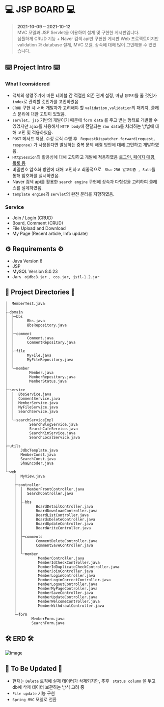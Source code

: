 # 💻 JSP BOARD 💻

> **2021-10-09 ~ 2021-10-12**   
> MVC 모델과 JSP Servlet을 이용하여 설계 및 구현한 게시판입니다.    
> 심플하게 CRUD 기능 + Naver 검색 api만 구현한 게시판 Web 프로젝트이지만  
> validation 과 database 설계, MVC 모델, 상속에 대해 많이 고민해볼 수 있었습니다. 

## ⌨️ Project Intro ⌨️
### What I considered
* 객체의 생명주기에 따른 테이블 간 적절한 의존 관계 설정, 마냥 ``` 참조키 ```를 줄 것인가 ``` index ```로 관리할 것인가를 고민하였음
* ``` CRUD ``` 구현 시 서버 개발자가 고려해야 할 ``` validation ``` ,``` validation ```의 패키지, 클래스 분리에 대한 고민이 있었음.
*  ``` servlet, jsp ``` 기반의 개발이기 때문에 ``` form data ``` 를 주고 받는 형태로 개발할 수 있었지만 ``` ajax ```를 사용해서 ``` HTTP body ```에 전달되는 ``` raw data ```를 처리하는 방법에 대해 고민 및 적용하였음. 
*  ``` POST ``` 메서드 저장, 수정 로직 수행 후 ``` RequestDispatcher.forward(request, response)``` 가 사용된다면 발생하는 중복 문제 해결 방안에 대해 고민하고 개발하였음.  
*  ``` HttpSession ```의 활용성에 대해 고민하고 개발에 적용하였음 <u>로그인, 페이지 매핑, 목록 등</u>
*  비밀번호 암호화 방안에 대해 고민하고 최종적으로 ``` Sha-256 알고리즘 , Salt```를 통해 암호화를 실시하였음.
*  Naver 검색 api를 활용한 ``` search engine ``` 구현에 상속과 다형성을 고려하여 클래스를 설계하였음.
*  ``` template engine ```과 ``` servlet ```의 완전 분리를 지향하였음.

### Service
* Join / Login (CRUD)
* Board, Comment (CRUD)
* File Upload and Download
* My Page (Recent article, Info update)

## ⚙️ Requirements ⚙️
* Java Version 8
* JSP
* MySQL Version 8.0.23
* Jars ``` ojdbc8.jar , cos.jar, jstl-1.2.jar```

## 📁 Project Directories 📁
```
│  MemberTest.java
│
├─domain
│  ├─bbs
│  │      Bbs.java
│  │      BbsRepository.java
│  │
│  ├─comment
│  │      Comment.java
│  │      CommentRepository.java
│  │
│  ├─file
│  │      MyFile.java
│  │      MyFileRepository.java
│  │
│  └─member
│          Member.java
│          MemberRepository.java
│          MemberStatus.java
│
├─service
│  │  BbsService.java
│  │  CommentService.java
│  │  MemberService.java
│  │  MyFileService.java
│  │  SearchService.java
│  │
│  └─searchServiceImpl
│          SearchBlogService.java
│          SearchCafeService.java
│          SearchKinService.java
│          SearchLocalService.java
│
├─utils
│      JdbcTemplate.java
│      MemberConst.java
│      SearchConst.java
│      ShaEncoder.java
│
└─web
    │  MyView.java
    │
    ├─controller
    │  │  MemberFrontController.java
    │  │  SearchController.java
    │  │
    │  ├─bbs
    │  │      BoardDetailController.java
    │  │      BoardDownloadController.java
    │  │      BoardListController.java
    │  │      BoardsDeleteController.java
    │  │      BoardUpdateController.java
    │  │      BoardWriteController.java
    │  │
    │  ├─comments
    │  │      CommentDeleteController.java
    │  │      CommentSaveController.java
    │  │
    │  └─member
    │          MemberController.java
    │          MemberIdCheckController.java
    │          MemberIdDuplicateCheckController.java
    │          MemberJoinController.java
    │          MemberLoginController.java
    │          MemberLoginCorrectController.java
    │          MemberLogoutController.java
    │          MemberMyPageController.java
    │          MemberSaveController.java
    │          MemberUpdateController.java
    │          MemberWelcomeController.java
    │          MemberWithdrawlController.java
    │
    └─form
            MemberForm.java
            SearchForm.java
```

## 🛠 ERD 🛠
![image](https://user-images.githubusercontent.com/87312401/137275727-d868b3ff-9293-4125-a9c5-4c87ee407ea7.png)

## 📖 To Be Updated 📖
* 현재는 ``` Delete ``` 로직에 실제 데이터가 삭제되지만, 추후 ``` status column``` 을 두고 db에 삭제 데이터 보관하는 방식 고려 중
* ``` File update ``` 기능 구현 
* ``` Spring MVC ``` 모델로 전환
